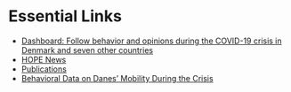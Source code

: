 # Essential Links

 - [Dashboard: Follow behavior and opinions during the COVID-19 crisis in Denmark and seven other countries](https://hope-project.dk/dashboard/)
 - [HOPE News](/#/news)
 - [Publications](/#/publications)
 - [Behavioral Data on Danes’ Mobility During the Crisis](https://covid19.compute.dtu.dk/)  
